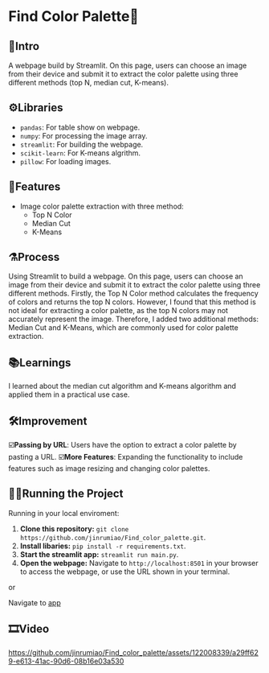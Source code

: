 # Find Color Palette🎨

## 🌱Intro
A webpage build by Streamlit. On this page, users can choose an image from their device and submit it to extract the color palette using three different methods (top N, median cut, K-means).

## ⚙️Libraries
- `pandas`: For table show on webpage.
- `numpy`: For processing the image array.
- `streamlit`: For building the webpage.
- `scikit-learn`: For K-means algrithm.
- `pillow`: For loading images.

## 🦿Features
- Image color palette extraction with three method: 
    -  Top N Color
    -  Median Cut
    -  K-Means

## ⚗️Process
Using Streamlit to build a webpage. On this page, users can choose an image from their device and submit it to extract the color palette using three different methods. 
Firstly, the Top N Color method calculates the frequency of colors and returns the top N colors. However, I found that this method is not ideal for extracting a color palette, as the top N colors may not accurately represent the image. Therefore, I added two additional methods: Median Cut and K-Means, which are commonly used for color palette extraction.

## 📚Learnings
I learned about the median cut algorithm and K-means algorithm and applied them in a practical use case.

## 🛠️Improvement
☑️**Passing by URL**: Users have the option to extract a color palette by pasting a URL.
☑️**More Features**: Expanding the functionality to include features such as image resizing and changing color palettes.

## 🏃‍♂️Running the Project
Running in your local enviroment:
1. **Clone this repository:** `git clone https://github.com/jinrumiao/Find_color_palette.git`.
2. **Install libaries:** `pip install -r requirements.txt`.
3. **Start the streamlit app:** `streamlit run main.py`.
4. **Open the webpage:** Navigate to `http://localhost:8501` in your browser to access the webpage, or use the URL shown in your terminal.

or

Navigate to [app](https://jinrumiao-find-color-palette-main-gfam3z.streamlit.app/)

## 🎞️Video
https://github.com/jinrumiao/Find_color_palette/assets/122008339/a29ff629-e613-41ac-90d6-08b16e03a530
